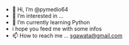 - 👋 Hi, I’m @pymedio64
- 👀 I’m interested in ...
- 🌱 I’m currently learning Python  
- i hope you feed me with some infos 
- 📫 How to reach me ...
sgawata@gmail.com
<!---
pymedio64/pymedio64 is a ✨ special ✨ repository because its `README.md` (this file) appears on your GitHub profile.
You can click the Preview link to take a look at your changes.
--->
